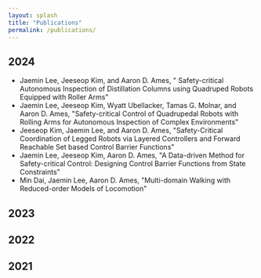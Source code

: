 ```yaml
---
layout: splash
title: "Publications"
permalink: /publications/
---
```

## 2024

- Jaemin Lee, Jeeseop Kim, and Aaron D. Ames, " Safety-critical Autonomous Inspection of Distillation Columns using Quadruped Robots Equipped with Roller Arms"
- Jaemin Lee, Jeeseop Kim, Wyatt Ubellacker, Tamas G. Molnar, and Aaron D. Ames, "Safety-critical Control of Quadrupedal Robots with Rolling Arms for Autonomous Inspection of Complex Environments"
- Jeeseop Kim, Jaemin Lee, and Aaron D. Ames, "Safety-Critical Coordination of Legged Robots via Layered Controllers   and Forward Reachable Set based Control Barrier Functions"
- Jaemin Lee, Jeeseop Kim, Aaron D. Ames, "A Data-driven Method for Safety-critical Control: Designing Control Barrier Functions from State Constraints"
- Min Dai, Jaemin Lee, Aaron D. Ames, "Multi-domain Walking with Reduced-order Models of Locomotion"

## 2023

## 2022

## 2021

